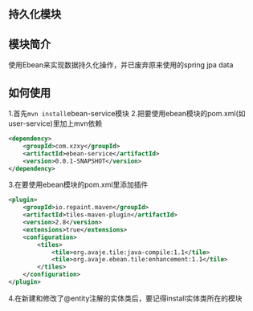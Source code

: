 持久化模块
----
模块简介
-----
使用Ebean来实现数据持久化操作，并已废弃原来使用的spring jpa data

如何使用
------
1.首先```mvn install```ebean-service模块
2.把要使用ebean模块的pom.xml(如user-service)里加上mvn依赖
```xml
<dependency>
	<groupId>com.xzxy</groupId>
	<artifactId>ebean-service</artifactId>
	<version>0.0.1-SNAPSHOT</version>
</dependency>
```
3.在要使用ebean模块的pom.xml里添加插件
```xml
<plugin>
	<groupId>io.repaint.maven</groupId>
	<artifactId>tiles-maven-plugin</artifactId>
	<version>2.8</version>
	<extensions>true</extensions>
	<configuration>
		<tiles>
			<tile>org.avaje.tile:java-compile:1.1</tile>
			<tile>org.avaje.ebean.tile:enhancement:1.1</tile>
		</tiles>
	</configuration>
</plugin>
```
4.在新建和修改了@entity注解的实体类后，要记得install实体类所在的模块